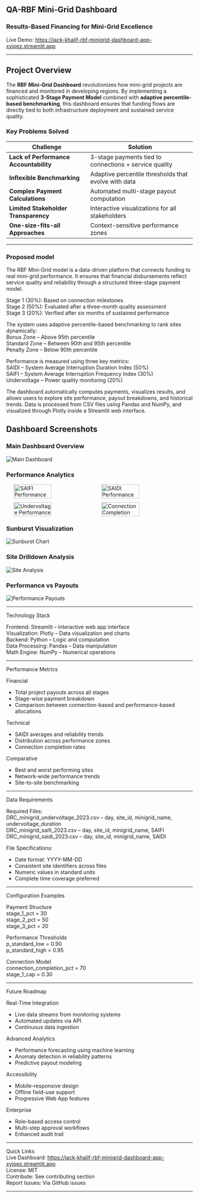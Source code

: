 ##   QA-RBF Mini-Grid Dashboard  
### Results-Based Financing for Mini-Grid Excellence  

Live Demo: https://jack-khalif-rbf-minigrid-dashboard-app-xyjpez.streamlit.app  


---
##  Project Overview

The **RBF Mini-Grid Dashboard** revolutionizes how mini-grid projects are financed and monitored in developing regions. By implementing a sophisticated **3-Stage Payment Model** combined with **adaptive percentile-based benchmarking**, this dashboard ensures that funding flows are directly tied to both infrastructure deployment and sustained service quality.

### Key Problems Solved

| Challenge | Solution |
|-----------|----------|
|  **Lack of Performance Accountability** | 3-stage payments tied to connections + service quality |
|  **Inflexible Benchmarking** | Adaptive percentile thresholds that evolve with data |
| **Complex Payment Calculations** | Automated multi-stage payout computation |
|  **Limited Stakeholder Transparency** | Interactive visualizations for all stakeholders |
|  **One-size-fits-all Approaches** | Context-sensitive performance zones |

---
### **Proposed model**
The RBF Mini-Grid model is a data-driven platform that connects funding to real mini-grid performance. It ensures that financial disbursements reflect service quality and reliability through a structured three-stage payment model.  

Stage 1 (30%): Based on connection milestones  
Stage 2 (50%): Evaluated after a three-month quality assessment  
Stage 3 (20%): Verified after six months of sustained performance  

The system uses adaptive percentile-based benchmarking to rank sites dynamically:  
Bonus Zone – Above 95th percentile  
Standard Zone – Between 90th and 95th percentile  
Penalty Zone – Below 90th percentile  

Performance is measured using three key metrics:  
SAIDI – System Average Interruption Duration Index (50%)  
SAIFI – System Average Interruption Frequency Index (30%)  
Undervoltage – Power quality monitoring (20%)  

The dashboard automatically computes payments, visualizes results, and allows users to explore site performance, payout breakdowns, and historical trends. Data is processed from CSV files using Pandas and NumPy, and visualized through Plotly inside a Streamlit web interface.  

## **Dashboard Screenshots**

###  **Main Dashboard Overview**


![Main Dashboard](images/maindashboard.png)

### **Performance Analytics**

<div style="display: flex; flex-wrap: wrap; justify-content: center; gap: 10px;">
  <img src="images/saifi.png" alt="SAIFI Performance" width="45%">
  <img src="images/saidi.png" alt="SAIDI Performance" width="45%">
  <img src="images/undervoltage.png" alt="Undervoltage Performance" width="45%">
  <img src="images/connection_completion.png" alt="Connection Completion" width="45%">
</div>

### **Sunburst Visualization**



![Sunburst Chart](images/sunburst_chart.png)

### **Site Drilldown Analysis**


![Site Analysis](images/site_drilldown.png)

###  **Performance vs Payouts**


![Performance Payouts](images/perfomance_payouts.png)

---

Technology Stack  

Frontend: Streamlit – Interactive web app interface  
Visualization: Plotly – Data visualization and charts  
Backend: Python – Logic and computation  
Data Processing: Pandas – Data manipulation  
Math Engine: NumPy – Numerical operations  

---

Performance Metrics  

Financial  
- Total project payouts across all stages  
- Stage-wise payment breakdown  
- Comparison between connection-based and performance-based allocations  

Technical  
- SAIDI averages and reliability trends  
- Distribution across performance zones  
- Connection completion rates  

Comparative  
- Best and worst performing sites  
- Network-wide performance trends  
- Site-to-site benchmarking  

---

Data Requirements  

Required Files:  
DRC_minigrid_undervoltage_2023.csv – day, site_id, minigrid_name, undervoltage_duration  
DRC_minigrid_saifi_2023.csv – day, site_id, minigrid_name, SAIFI  
DRC_minigrid_saidi_2023.csv – day, site_id, minigrid_name, SAIDI  

File Specifications:  
- Date format: YYYY-MM-DD  
- Consistent site identifiers across files  
- Numeric values in standard units  
- Complete time coverage preferred  

---

Configuration Examples  

Payment Structure  
stage_1_pct = 30  
stage_2_pct = 50  
stage_3_pct = 20  

Performance Thresholds  
p_standard_low = 0.90  
p_standard_high = 0.95  

Connection Model  
connection_completion_pct = 70  
stage_1_cap = 0.30  

---

Future Roadmap  

Real-Time Integration  
- Live data streams from monitoring systems  
- Automated updates via API  
- Continuous data ingestion  

Advanced Analytics  
- Performance forecasting using machine learning  
- Anomaly detection in reliability patterns  
- Predictive payout modeling  

Accessibility  
- Mobile-responsive design  
- Offline field-use support  
- Progressive Web App features  

Enterprise  
- Role-based access control  
- Multi-step approval workflows  
- Enhanced audit trail  

---

Quick Links  
Live Dashboard: https://jack-khalif-rbf-minigrid-dashboard-app-xyjpez.streamlit.app  
License: MIT  
Contribute: See contributing section  
Report Issues: Via GitHub issues  

---
